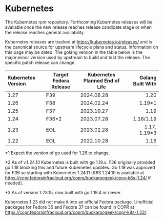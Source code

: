 # Kubernetes

The Kubernetes rpm repository. Forthcoming Kubernetes releases will be available once the new release reaches release candidate stage or when the release reaches general availability.

Kubernetes releases are tracked at https://kubernetes.io/releases/ and is the canonical source for upstream lifecycle plans and status. Information on this page may be dated. The golang version in the table below is the major:minor version used by upstream to build and test the release. The specific patch release can change.

| Kubernetes Version | Target Fedora Release | Kubernetes Planned End of Life | Golang Built With |
| :--- | --- | --- | ---: |
| 1.27 | F39 | 2024.06.28 | 1.20 |
| 1.26 | F38 | 2024.02.24 | 1.19*1 |
| 1.25 | F37 | 2023.10.27 | 1.19 |
| 1.24   | F36*2 | 2023.07.28 | 1.18/1.19 |
| 1.23 | EOL | 2023.02.28 | 1.17, 1.19*3 |
| 1.22 | EOL | 2022.10.28 | 1.16 |

*1 Expect the version of go used for 1.26 to change.

*2 As of v.1.24.10 Kubernetes is built with go 1.19.x. F36 originally provided go 1.18 blocking this and future Kubernetes updates. Go 1.19 was approved for F36 so starting with Kubernetes 1.24.11 (K8S 1.24.10 is available at https://copr.fedorainfracloud.org/coprs/buckaroogeek/copy-k8s-1.24/ if needed).

*3 As of version 1.23.15, now built with go 1.19.4 or newer.

Kubernetes 1.23 did not make it into an official Fedora package. Unofficial packages for Fedora 36 and Fedora 37 can be found in COPR at https://copr.fedorainfracloud.org/coprs/buckaroogeek/copr-k8s-1.23/.

